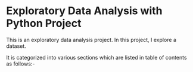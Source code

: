 # Exploratory Data Analysis with Python Project


This is an exploratory data analysis project. In this project, I explore a dataset.

It is categorized into various sections which are listed in table of contents as follows:-
